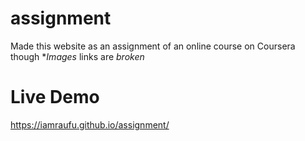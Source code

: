 # assignment
 Made this website as an assignment of an online course on Coursera though **Images* links are *broken*

# Live Demo
 https://iamraufu.github.io/assignment/
